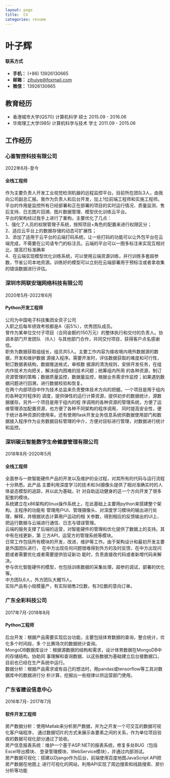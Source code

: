 ```yaml
---
layout: page
title:  CV
categories: resume
---
```


# 叶子辉  

#### 联系方式
- **手机：** (+86) 13926130665
- **邮箱：** zihuiye@foxmail.com
- **微信：** 13926130665

## 教育经历
-  香港城市大学(QS70) 计算机科学 硕士 2015.09 - 2016.06
-  华南理工大学(985) 计算机科学与技术 学士 2011.09 - 2015.06

## 工作经历

### 心鉴智控科技有限公司
2022年6月-至今
#### 全栈工程师
作为主要负责人开发工业视觉检测机器的远程监控平台。目前所在团队3人，由我向公司副总汇报。我作为负责人和后台开发，加上1位前端工程师和实施工程师。  
平台的作用是监控所有已经部署和正在部署的项目的实时运行情况、质量监测、售后支持、日志图片回溯、图片数据管理、模型优化训练云平台。  
平台的架构经过我手上进行了重构，主要优化了几点：  
1、强化了人员的权限管理子系统，按照项目+角色的配置来进行权限区分；  
2、适应云平台上的数据存储的动态可扩展性；  
3、添加了适用于云平台的云端打码系统，让一些打码的功能可以让外包平台在云端完成，不需要在公司请专门的标注员。云端的平台可以一图多标注来实现互相对比，提高打标准确率  
4、在云端实现模型优化训练系统，可以使用云端资源训练，并行训练多套超参数，节省公司本地资源。训练好的模型可以立刻在云端部署用于预标注或者拿收集的错误数据进行评估。

### 深圳市网联安瑞网络科技有限公司
2020年5月-2022年6月
#### Python开发工程师
公司为中国电子科技集团全资子公司  
入职之后每年绩效考核都是A（前5%），优秀团队成员。  
曾作为某单位交付子项目（合同金额约150万元）的整体执行和交付的负责人。协调本部门开发团队
（6人）与其他部门合作，共同交付项目，获得客户点名感谢信。  
职务为数据获取组组长，组员共5人。主要工作内容为接收境内境外数据源的数据，开发和维护数据
源接入程序。需要开发时，评估数据获取的难度和可行性，制订数据表结构，数据推送格式，审核数
据源的清洗规则，安排开发任务，在组内作技术方向把关，解决组内困难的技术问题；统筹组内所用
的各种资源，制订资源管理的策略；数据质量监控，数据量监控，根据业务需求作监控；如果遇到数
据问题进行回溯，进行数据校验和恢复。  
在两个内部项目中作为技术总监来负责整体技术方向的把握。一个项目是用于组内的各种定时程序的
调度，提供弹性的运行计算资源，提供初步的数据统计，源数据缓存。另外一个项目是用于组内的程
序调用的各种资源的管理系统，方便了运维管理添加配置资源，也方便了各种不同架构的程序调用，
同时提高安全性，便于统计各种资源的使用率。还有使用flask开发业务信息系统供数据使用部门和数
据接入程序作为业务数据目标管理的中介，方便对目标进行管理，对数据进行统计和监控。  

### 深圳碳云智能数字生命健康管理有限公司
2018年8月-2020年5月
#### 全栈工程师
全面参与一款智能硬件产品的开发以及维护的全过程，对其所有的代码与运行流程十分熟悉。此产品
主要利用深度学习的技术和3d摄像头提供了相对准确实时的人体姿态模型的追踪，并以此为基础，针
对自助运动健身的这一个方向开发了很多配套的模块。    
系统建立在x86架构的linux操作系统上，在此基础上主要用python来搭建整个架构。主程序的功能有
管理用户UI、管理摄像头、对深度学习模块的输出进行处理，解释，并根据状态计算用户运动的相
关参数，得到相应的反馈输出的UI上、把运行数据与云端进行通信、日志与错误管理。  
云端的服务支撑了后端的运营，对智能硬件的管理和优化提供了数据上的支持。其中有在线更新，第
三方API，运营方的管理系统等模块。  
日常工作包括所有模块的开发，改进，维护等工作。由于架构设计和最初开发主要是外国团队进行，
在中方出现任何问题很难得到外方的及时反馈，在中方出现问题或者需要优化或者需要提供验证新功
能时，负责直接改代码或者新增代码来解决。  
参与优化智能硬件的模型，也包括训练数据的采集处理，超参的调试，部署的优化等。  
中方团队6人，外方团队大概15人。  
实际产品有小规模量产，有实际销售2位数，有3位数的意向订单。

### 广东全彩科技公司
2017年7月-2018年8月
#### Python工程师
后台开发：根据产品需要实现后台功能，主要包括体育数据的查询，整合统计，优化多个时间段，多
个比赛场次的数据统计查询。  
MongoDB数据库设计：根据源数据的结构和需求，设计体育数据在MongoDB中的存储结构。协助同
事理解和查询数据、以这些数据为基础建立后台接数据口，目前也已经在生产系统中运行。  
数据分析：根据产品需求或有自己的想法时，用pandas或tensorflow等工具对数据库中的数据进行分
析计算，挖掘出一些规律以供运营部门使用。  

### 广东省建设信息中心
2016年7月- 2017年7月
#### 软件开发工程师
房产数据分析：使用Matlab来分析房产数据，并为之开发一个可交互的数据可视化客户端程序，
通过数据切片的方式来展示各要素之间的关系，作为单位项目验收的数据可视化部分通过了验收。  
房产信息报表系统：维护一个基于ASP.NET的报表系统，修复多处BUG（包括Excel导出模块、
登录管理模块、WebService模块），并通过内部测试。  
房产数据可视化：搭建以Django作为后台，前端使用百度地图JavaScript API把房产数据在地图上
进行可视化的网站，利用API实现了周边搜索和线路搜索、房价分析等功能  


